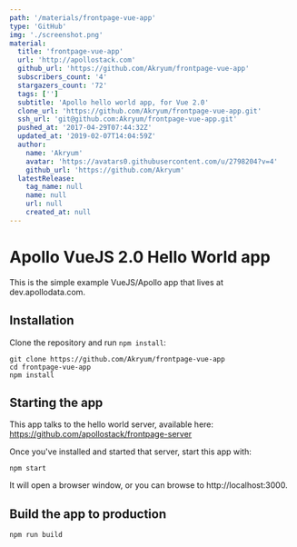 ```yaml
---
path: '/materials/frontpage-vue-app'
type: 'GitHub'
img: './screenshot.png'
material:
  title: 'frontpage-vue-app'
  url: 'http://apollostack.com'
  github_url: 'https://github.com/Akryum/frontpage-vue-app'
  subscribers_count: '4'
  stargazers_count: '72'
  tags: ['']
  subtitle: 'Apollo hello world app, for Vue 2.0'
  clone_url: 'https://github.com/Akryum/frontpage-vue-app.git'
  ssh_url: 'git@github.com:Akryum/frontpage-vue-app.git'
  pushed_at: '2017-04-29T07:44:32Z'
  updated_at: '2019-02-07T14:04:59Z'
  author:
    name: 'Akryum'
    avatar: 'https://avatars0.githubusercontent.com/u/2798204?v=4'
    github_url: 'https://github.com/Akryum'
  latestRelease:
    tag_name: null
    name: null
    url: null
    created_at: null
---
```

# Apollo VueJS 2.0 Hello World app

This is the simple example VueJS/Apollo app that lives at dev.apollodata.com.

## Installation

Clone the repository and run `npm install`:

```
git clone https://github.com/Akryum/frontpage-vue-app
cd frontpage-vue-app
npm install
```


## Starting the app

This app talks to the hello world server, available here: https://github.com/apollostack/frontpage-server

Once you've installed and started that server, start this app with:

```
npm start
```

It will open a browser window, or you can browse to http://localhost:3000.


## Build the app to production

```
npm run build
```
